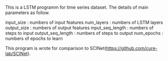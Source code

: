 This is a LSTM programm for time series dataset.
The details of main parameters as follow.

input_size : numbers of input features
num_layers : numbers of LSTM layers
output_size : numbers of output features
input_seq_length : numbers of steps to input
output_seq_length : numbers of steps to output
num_epochs : numbers of epochs to learn

This program is wrote for comparison to SCINet(https://github.com/cure-lab/SCINet).
